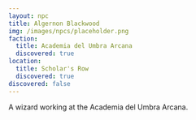 ```yaml
---
layout: npc
title: Algernon Blackwood
img: /images/npcs/placeholder.png
faction:
  title: Academia del Umbra Arcana
  discovered: true
location:
  title: Scholar's Row
  discovered: true
discovered: false
---
```

A wizard working at the Academia del Umbra Arcana.

